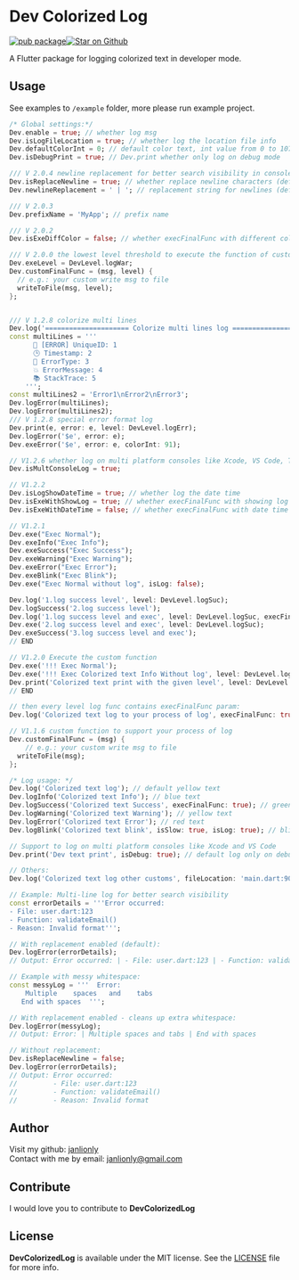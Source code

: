 # Dev Colorized Log

[![pub package](https://img.shields.io/pub/v/dev_colorized_log.svg)](https://github.com/janlionly/flutter_dev_colorized_log)<a href="https://github.com/janlionly/flutter_dev_colorized_log"><img src="https://img.shields.io/github/stars/janlionly/flutter_dev_colorized_log.svg?style=flat&logo=github&colorB=deeppink&label=stars" alt="Star on Github"></a>

A Flutter package for logging colorized text in developer mode.

## Usage

See examples to `/example` folder, more please run example project.

```dart
/* Global settings:*/
Dev.enable = true; // whether log msg
Dev.isLogFileLocation = true; // whether log the location file info
Dev.defaultColorInt = 0; // default color text, int value from 0 to 107
Dev.isDebugPrint = true; // Dev.print whether only log on debug mode

/// V 2.0.4 newline replacement for better search visibility in console
Dev.isReplaceNewline = true; // whether replace newline characters (default false)
Dev.newlineReplacement = ' | '; // replacement string for newlines (default ' | ')

/// V 2.0.3
Dev.prefixName = 'MyApp'; // prefix name

/// V 2.0.2
Dev.isExeDiffColor = false; // whether execFinalFunc with different color

/// V 2.0.0 the lowest level threshold to execute the function of customFinalFunc
Dev.exeLevel = DevLevel.logWar;
Dev.customFinalFunc = (msg, level) {
  // e.g.: your custom write msg to file
  writeToFile(msg, level);
};


/// V 1.2.8 colorize multi lines
Dev.log('===================== Colorize multi lines log =====================');
const multiLines = '''
      🔴 [ERROR] UniqueID: 1
      🕒 Timestamp: 2
      📛 ErrorType: 3
      💥 ErrorMessage: 4
      📚 StackTrace: 5
    ''';
const multiLines2 = 'Error1\nError2\nError3';
Dev.logError(multiLines);
Dev.logError(multiLines2);
/// V 1.2.8 special error format log
Dev.print(e, error: e, level: DevLevel.logErr);
Dev.logError('$e', error: e);
Dev.exeError('$e', error: e, colorInt: 91);

// V1.2.6 whether log on multi platform consoles like Xcode, VS Code, Terminal, etc.
Dev.isMultConsoleLog = true;

// V1.2.2
Dev.isLogShowDateTime = true; // whether log the date time
Dev.isExeWithShowLog = true; // whether execFinalFunc with showing log
Dev.isExeWithDateTime = false; // whether execFinalFunc with date time

// V1.2.1
Dev.exe("Exec Normal");
Dev.exeInfo("Exec Info");
Dev.exeSuccess("Exec Success");
Dev.exeWarning("Exec Warning");
Dev.exeError("Exec Error");
Dev.exeBlink("Exec Blink");
Dev.exe("Exec Normal without log", isLog: false);

Dev.log('1.log success level', level: DevLevel.logSuc);
Dev.logSuccess('2.log success level');
Dev.log('1.log success level and exec', level: DevLevel.logSuc, execFinalFunc: true);
Dev.exe('2.log success level and exec', level: DevLevel.logSuc);
Dev.exeSuccess('3.log success level and exec');
// END

// V1.2.0 Execute the custom function
Dev.exe('!!! Exec Normal');
Dev.exe('!!! Exec Colorized text Info Without log', level: DevLevel.logInf, isMultConsole: true, isLog: false, colorInt: 101);
Dev.print('Colorized text print with the given level', level: DevLevel.logWar);
// END

// then every level log func contains execFinalFunc param:
Dev.log('Colorized text log to your process of log', execFinalFunc: true);

// V1.1.6 custom function to support your process of log
Dev.customFinalFunc = (msg) {
	// e.g.: your custom write msg to file  
  writeToFile(msg);
};

/* Log usage: */
Dev.log('Colorized text log'); // default yellow text
Dev.logInfo('Colorized text Info'); // blue text
Dev.logSuccess('Colorized text Success', execFinalFunc: true); // green text
Dev.logWarning('Colorized text Warning'); // yellow text
Dev.logError('Colorized text Error'); // red text
Dev.logBlink('Colorized text blink', isSlow: true, isLog: true); // blink orange text

// Support to log on multi platform consoles like Xcode and VS Code
Dev.print('Dev text print', isDebug: true); // default log only on debug mode

// Others:
Dev.log('Colorized text log other customs', fileLocation: 'main.dart:90xx', colorInt: 96);

// Example: Multi-line log for better search visibility
const errorDetails = '''Error occurred:
- File: user.dart:123
- Function: validateEmail()
- Reason: Invalid format''';

// With replacement enabled (default):
Dev.logError(errorDetails); 
// Output: Error occurred: | - File: user.dart:123 | - Function: validateEmail() | - Reason: Invalid format

// Example with messy whitespace:
const messyLog = '''  Error:  
	Multiple    spaces   and	tabs
   End with spaces  ''';

// With replacement enabled - cleans up extra whitespace:
Dev.logError(messyLog);
// Output: Error: | Multiple spaces and tabs | End with spaces

// Without replacement:
Dev.isReplaceNewline = false;
Dev.logError(errorDetails);
// Output: Error occurred:
//         - File: user.dart:123
//         - Function: validateEmail()
//         - Reason: Invalid format
```

## Author

Visit my github: [janlionly](https://github.com/janlionly)<br>
Contact with me by email: janlionly@gmail.com

## Contribute
I would love you to contribute to **DevColorizedLog**

## License
**DevColorizedLog** is available under the MIT license. See the [LICENSE](https://github.com/janlionly/flutter_dev_colorized_log/blob/master/LICENSE) file for more info.
